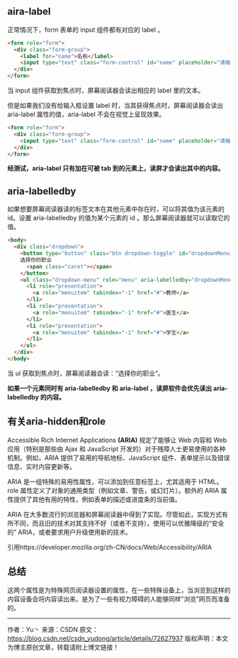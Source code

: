 ## aira-label

正常情况下，form 表单的 input 组件都有对应的 label 。

```html
<form role="form">
  <div class="form-group">
    <label for="name">名称</label>
    <input type="text" class="form-control" id="name" placeholder="请输入名称">
  </div>
</form>
```

当 input 组件获取到焦点时，屏幕阅读器会读出相应的 label 里的文本。

但是如果我们没有给输入框设置 label 时，当其获得焦点时，屏幕阅读器会读出 aria-label 属性的值，aria-label 不会在视觉上呈现效果。

```html
<form role="form">
  <div class="form-group">
    <input type="text" class="form-control" id="name" placeholder="请输入名称" aria-label="名称">
  </div>
</form>
```

**经测试，aria-label 只有加在可被 tab 到的元素上，读屏才会读出其中的内容。**



## aria-labelledby

如果想要屏幕阅读器读的标签文本在其他元素中存在时，可以将其值为该元素的 id。设置 aria-labelledby 的值为某个元素的 id 。那么屏幕阅读器就可以读取它的值。

```html
<body>
  <div class="dropdown">
    <button type="button" class="btn dropdown-toggle" id="dropdownMenu1" data-toggle="dropdown">
    选择你的职业
      <span class="caret"></span>
    </button>
    <ul class="dropdown-menu" role="menu" aria-labelledby="dropdownMenu1">
      <li role="presentation">
        <a role="menuitem" tabindex="-1" href="#">教师</a>
      </li>
      <li role="presentation">
        <a role="menuitem" tabindex="-1" href="#">医生</a>
      </li>
      <li role="presentation">
        <a role="menuitem" tabindex="-1" href="#">学生</a>
      </li>
    </ul>
  </div>
</body>
```

当 ul 获取到焦点时，屏幕阅读器会读：“选择你的职业”。

**如果一个元素同时有 aria-labelledby 和 aria-label ，读屏软件会优先读出 aria-labelledby 的内容。**



## 有关aria-hidden和role

Accessible Rich Internet Applications **(ARIA)** 规定了能够让 Web 内容和 Web 应用（特别是那些由 Ajax 和 JavaScript 开发的）对于残障人士更易使用的各种机制。例如，ARIA 提供了易用的导航地标、JavaScript 组件、表单提示以及错误信息、实时内容更新等。

ARIA 是一组特殊的易用性属性，可以添加到任意标签上，尤其适用于 HTML。role 属性定义了对象的通用类型（例如文章、警告，或幻灯片）。额外的 ARIA 属性提供了其他有用的特性，例如表单的描述或进度条的当前值。

ARIA 在大多数流行的浏览器和屏幕阅读器中得到了实现。尽管如此，实现方式有所不同，而且旧的技术对其支持不好（或者不支持）。使用可以优雅降级的“安全的” ARIA，或者要求用户升级使用新的技术。

 引用https://developer.mozilla.org/zh-CN/docs/Web/Accessibility/ARIA



## 总结

这两个属性是为特殊网页阅读器设置的属性，在一些特殊设备上，当浏览到这样的内容设备会将内容读出来。是为了一些有视力障碍的人能够同样”浏览”网页而准备的。

---------------------
作者：Yu丶 
来源：CSDN 
原文：https://blog.csdn.net/csdn_yudong/article/details/72627937 
版权声明：本文为博主原创文章，转载请附上博文链接！